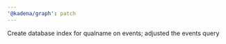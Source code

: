 ```yaml
---
'@kadena/graph': patch
---
```


Create database index for qualname on events; adjusted the events query
